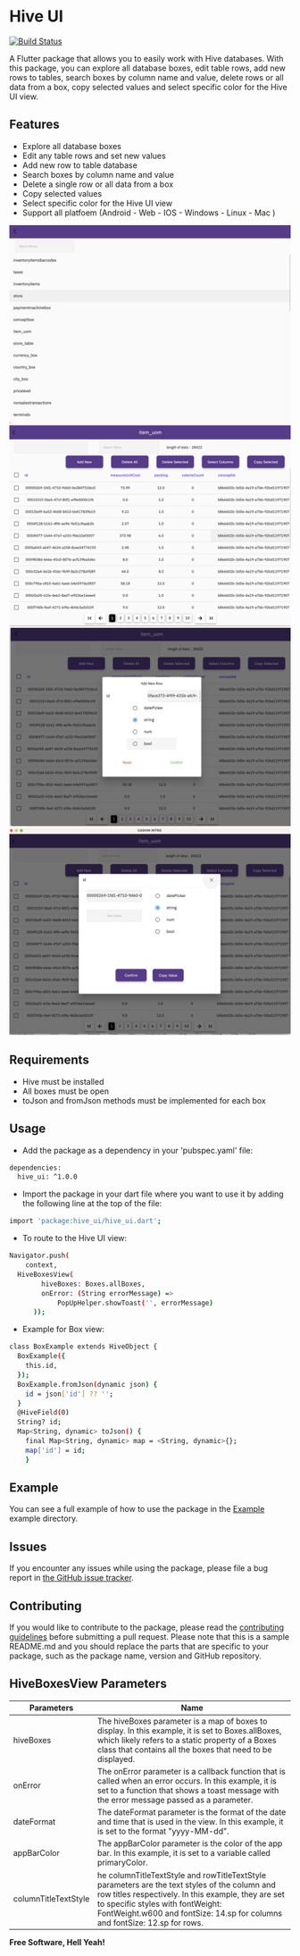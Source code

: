 # Hive UI
[![Build Status](https://travis-ci.org/joemccann/dillinger.svg?branch=master)](https://travis-ci.org/joemccann/dillinger)


A Flutter package that allows you to easily work with Hive databases. With this package, you can explore all database boxes, edit table rows, add new rows to tables, search boxes by column name and value, delete rows or all data from a box, copy selected values and select specific color for the Hive UI view.

## Features
 - Explore all database boxes
 - Edit any table rows and set new values
 - Add new row to table database
 - Search boxes by column name and value
 - Delete a single row or all data from a box
 - Copy selected values
 - Select specific color for the Hive UI view
 - Support all platfoem (Android - Web - IOS - Windows - Linux - Mac )


![alt text](https://github.com/AmrSaied/hive_ui/blob/main/TableList.png?raw=true)
![alt text](https://github.com/AmrSaied/hive_ui/blob/main/TableDetails.png?raw=true)
![alt text](https://github.com/AmrSaied/hive_ui/blob/main/AddNewRow.png?raw=true)
![alt text](https://github.com/AmrSaied/hive_ui/blob/main/EditRow.png?raw=true)




## Requirements
 - Hive must be installed
 - All boxes must be open
 - toJson and fromJson methods must be implemented for each box

## Usage
 -  Add the package as a dependency in your 'pubspec.yaml' file:
```sh
dependencies:
  hive_ui: ^1.0.0
```
 -  Import the package in your dart file where you want to use it by adding the following line at the top of the file:

```sh
import 'package:hive_ui/hive_ui.dart';
```
 -  To route to the Hive UI view:
```sh
Navigator.push(
    context,
  HiveBoxesView(
        hiveBoxes: Boxes.allBoxes,
        onError: (String errorMessage) =>
            PopUpHelper.showToast('', errorMessage)
      ));
```
 -  Example for Box view:
```sh
class BoxExample extends HiveObject {
  BoxExample({
    this.id,
  });
  BoxExample.fromJson(dynamic json) {
    id = json['id'] ?? '';
  }
  @HiveField(0)
  String? id;
  Map<String, dynamic> toJson() {
    final Map<String, dynamic> map = <String, dynamic>{};
    map['id'] = id;
    }
```

## Example
You can see a full example of how to use the package in the [Example] example directory.

## Issues
If you encounter any issues while using the package, please file a bug report in [the GitHub issue tracker].

 
## Contributing

If you would like to contribute to the package, please read the [contributing guidelines] before submitting a pull request.
Please note that this is a sample README.md and you should replace the parts that are specific to your package, such as the package name, version and GitHub repository.

 
 ## HiveBoxesView Parameters
| Parameters | Name |
| ------ | ------ |
| hiveBoxes | The hiveBoxes parameter is a map of boxes to display. In this example, it is set to Boxes.allBoxes, which likely refers to a static property of a Boxes class that contains all the boxes that need to be displayed.|
| onError | The onError parameter is a callback function that is called when an error occurs. In this example, it is set to a function that shows a toast message with the error message passed as a parameter. |
| dateFormat  | The dateFormat parameter is the format of the date and time that is used in the view. In this example, it is set to the format "yyyy-MM-dd".|
| appBarColor |The appBarColor parameter is the color of the app bar. In this example, it is set to a variable called primaryColor. |
| columnTitleTextStyle | he columnTitleTextStyle and rowTitleTextStyle parameters are the text styles of the column and row titles respectively. In this example, they are set to specific styles with fontWeight: FontWeight.w600 and fontSize: 14.sp for columns and fontSize: 12.sp for rows.|

 
 
 
 

**Free Software, Hell Yeah!**

[//]: # (These are reference links used in the body of this note and get stripped out when the markdown processor does its job. There is no need to format nicely because it shouldn't be seen. Thanks SO - http://stackoverflow.com/questions/4823468/store-comments-in-markdown-syntax)

   [Example]: <https://github.com/AmrSaied/hive_ui>
   [the GitHub issue tracker]: <https://github.com/AmrSaied/hive_ui>
   [contributing guidelines]: <https://github.com/AmrSaied/hive_ui>

   
   

